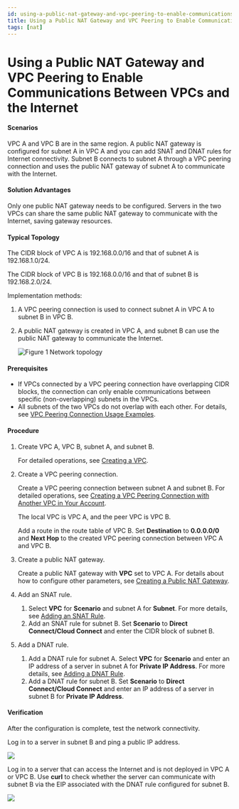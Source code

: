 ```yaml
---
id: using-a-public-nat-gateway-and-vpc-peering-to-enable-communications-between-vpcs-and-the-internet
title: Using a Public NAT Gateway and VPC Peering to Enable Communications Between VPCs and the Internet
tags: [nat]
---
```


# Using a Public NAT Gateway and VPC Peering to Enable Communications Between VPCs and the Internet

#### Scenarios

VPC A and VPC B are in the same region. A public NAT gateway is configured for subnet A in VPC A and you can add SNAT and DNAT rules for Internet connectivity. Subnet B connects to subnet A through a VPC peering connection and uses the public NAT gateway of subnet A to communicate with the Internet.

#### Solution Advantages

Only one public NAT gateway needs to be configured. Servers in the two VPCs can share the same public NAT gateway to communicate with the Internet, saving gateway resources.

#### Typical Topology

The CIDR block of VPC A is 192.168.0.0/16 and that of subnet A is 192.168.1.0/24.

The CIDR block of VPC B is 192.168.0.0/16 and that of subnet B is 192.168.2.0/24.

Implementation methods:

1.  A VPC peering connection is used to connect subnet A in VPC A to subnet B in VPC B.
2.  A public NAT gateway is created in VPC A, and subnet B can use the public NAT gateway to communicate the Internet.
    
    ![**Figure 1** Network topology](/img/docs/best-practices/networking/nat-gateway/en-us_image_0000001089261095.png)
    

#### Prerequisites

*   If VPCs connected by a VPC peering connection have overlapping CIDR blocks, the connection can only enable communications between specific (non-overlapping) subnets in the VPCs.
*   All subnets of the two VPCs do not overlap with each other. For details, see [VPC Peering Connection Usage Examples](https://docs.otc.t-systems.com/virtual-private-cloud/umn/vpc_peering_connection/vpc_peering_connection_usage_examples.html).

#### Procedure

1.  Create VPC A, VPC B, subnet A, and subnet B.
    
    For detailed operations, see [Creating a VPC](https://docs.otc.t-systems.com/virtual-private-cloud/umn/vpc_and_subnet/vpc/creating_a_vpc.html).
    
2.  Create a VPC peering connection.
    
    Create a VPC peering connection between subnet A and subnet B. For detailed operations, see [Creating a VPC Peering Connection with Another VPC in Your Account](https://docs.otc.t-systems.com/virtual-private-cloud/umn/vpc_peering_connection/creating_a_vpc_peering_connection_with_another_vpc_in_your_account.html).
    
    The local VPC is VPC A, and the peer VPC is VPC B.
    
    Add a route in the route table of VPC B. Set **Destination** to **0.0.0.0/0** and **Next Hop** to the created VPC peering connection between VPC A and VPC B.
    
3.  Create a public NAT gateway.
    
    Create a public NAT gateway with **VPC** set to VPC A. For details about how to configure other parameters, see [Creating a Public NAT Gateway](https://docs.otc.t-systems.com/nat-gateway/umn/managing_nat_gateways/creating_a_public_nat_gateway.html).
    
4.  Add an SNAT rule.
    1.  Select **VPC** for **Scenario** and subnet A for **Subnet**. For more details, see [Adding an SNAT Rule](https://docs.otc.t-systems.com/nat-gateway/umn/managing_snat_rules/adding_an_snat_rule.html).
    2.  Add an SNAT rule for subnet B. Set **Scenario** to **Direct Connect/Cloud Connect** and enter the CIDR block of subnet B.
5.  Add a DNAT rule.
    1.  Add a DNAT rule for subnet A. Select **VPC** for **Scenario** and enter an IP address of a server in subnet A for **Private IP Address**. For more details, see [Adding a DNAT Rule](https://docs.otc.t-systems.com/nat-gateway/umn/managing_dnat_rules/adding_a_dnat_rule.html).
    2.  Add a DNAT rule for subnet B. Set **Scenario** to **Direct Connect/Cloud Connect** and enter an IP address of a server in subnet B for **Private IP Address**.

#### Verification

After the configuration is complete, test the network connectivity.

Log in to a server in subnet B and ping a public IP address.

![](/img/docs/best-practices/networking/nat-gateway/en-us_image_0000001092787311.png)

Log in to a server that can access the Internet and is not deployed in VPC A or VPC B. Use **curl** to check whether the server can communicate with subnet B via the EIP associated with the DNAT rule configured for subnet B.

![](/img/docs/best-practices/networking/nat-gateway/en-us_image_0000001093306041.png)